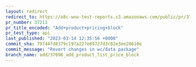```yaml
---
layout: redirect
redirect_to: https://a8c-woo-test-reports.s3.amazonaws.com/public/pr/37211/api/index.html
pr_number: 37211
pr_title_encoded: "Add+product+pricing+block"
pr_test_type: api
last_published: "2023-03-14 12:35:56 +0000"
commit_sha: 79744fd8379c197a227e89727d3c02e3ee20610e
commit_message: "Revert changes in wc/data package"
branch_name: add/37098_add_product_list_price_block
---
```

